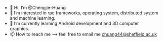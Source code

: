 - 👋 Hi, I’m @Chengjie-Huang
- 👀 I’m interested in rpc frameworks, operating system, distributed system and machine learning.
- 🌱 I’m currently learning Android development and 3D computer graphics.
- 📫 How to reach me --> feel free to email me chuang44@sheffield.ac.uk

<!---
Chengjie-Hunag/Chengjie-Hunag is a ✨ special ✨ repository because its `README.md` (this file) appears on your GitHub profile.
You can click the Preview link to take a look at your changes.
--->
